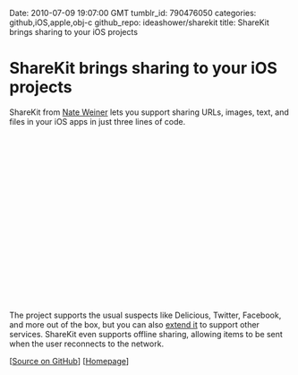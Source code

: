 Date: 2010-07-09 19:07:00 GMT
tumblr_id: 790476050
categories: github,iOS,apple,obj-c
github_repo: ideashower/sharekit
title: ShareKit brings sharing to your iOS projects

# ShareKit brings sharing to your iOS projects

ShareKit from [Nate Weiner](http://twitter.com/ideashower) lets you support sharing URLs, images, text, and files in your iOS apps in just three lines of code. 

<object width="500" height="300"><param name="movie" value="http://www.youtube.com/v/9uVx-UcPiH4&color1=0xb1b1b1&color2=0xd0d0d0&hl=en_US&feature=player_embedded&fs=1"></param><param name="allowFullScreen" value="true"></param><param name="allowScriptAccess" value="always"></param><embed src="http://www.youtube.com/v/9uVx-UcPiH4&color1=0xb1b1b1&color2=0xd0d0d0&hl=en_US&feature=player_embedded&fs=1" type="application/x-shockwave-flash" allowfullscreen="true" allowScriptAccess="always" width="500" height="300"></embed></object>

The project supports the usual suspects like Delicious, Twitter, Facebook, and more out of the box, but you can also [extend it](http://getsharekit.com/add/) to support other services. ShareKit even supports offline sharing, allowing items to be sent when the user reconnects to the network.

[[Source on GitHub](http://github.com/ideashower/sharekit)] [[Homepage](http://getsharekit.com/)]
